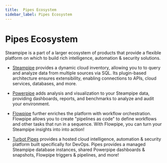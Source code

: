 ```yaml
---
title:  Pipes Ecosystem
sidebar_label: Pipes Ecosystem
---
```


# Pipes Ecosystem

Steampipe is a part of a larger ecosystem of products that provide a flexible platform on which to build rich intelligence, automation & security solutions. 

- [Steampipe](https://steampipe.io/) provides a dynamic cloud inventory, allowing you to to query and analyze data from multiple sources via SQL.  Its plugin-based architecture ensures extensibility, enabling connections to APIs, cloud services, databases, and more.  

- [Powerpipe](/docs/pipes-ecosystem/powerpipe) adds analysis and visualization to your Steampipe data, providing dashboards, reports, and benchmarks to analyze and audit your environment.

- [Flowpipe](/docs/pipes-ecosystem/flowpipe) further enriches the platform with workflow orchestration.  Flowpipe allows you to create "pipelines as code" to define workflows and other tasks that run in a sequence.  With Flowpipe, you can turn your Steampipe insights into into action!

- [Turbot Pipes](/docs/pipes-ecosystem/pipes) provides a hosted cloud intelligence, automation & security platform built specifically for DevOps. Pipes provides a managed Steampipe database instances, shared Powerpipe dashboards & snapshots, Flowpipe triggers & pipelines, and more!